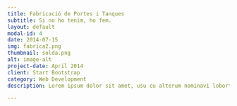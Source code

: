 ```yaml
---
title: Fabricació de Portes i Tanques
subtitle: Si no ho tenim, ho fem.
layout: default
modal-id: 4
date: 2014-07-15
img: fabrica2.png
thumbnail: solda.png
alt: image-alt
project-date: April 2014
client: Start Bootstrap
category: Web Development
description: Lorem ipsum dolor sit amet, usu cu alterum nominavi lobortis. At duo novum diceret. Tantas apeirian vix et, usu sanctus postulant inciderint ut, populo diceret necessitatibus in vim. Cu eum dicam feugiat noluisse.

---
```

